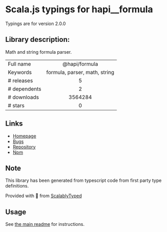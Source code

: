 
# Scala.js typings for hapi__formula

Typings are for version 2.0.0

## Library description:
Math and string formula parser.

|                    |                 |
| ------------------ | :-------------: |
| Full name          | @hapi/formula |
| Keywords           | formula, parser, math, string |
| # releases         | 5 |
| # dependents       | 2 |
| # downloads        | 3564284 |
| # stars            | 0 |

## Links
- [Homepage](https://github.com/hapijs/formula#readme)
- [Bugs](https://github.com/hapijs/formula/issues)
- [Repository](https://github.com/hapijs/formula)
- [Npm](https://www.npmjs.com/package/%40hapi%2Fformula)
    


## Note
This library has been generated from typescript code from first party type definitions.

Provided with :purple_heart: from [ScalablyTyped](https://github.com/oyvindberg/ScalablyTyped)

## Usage
See [the main readme](../../readme.md) for instructions.


